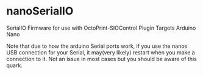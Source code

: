 # nanoSerialIO
SerialIO Firmware for use with OctoPrint-SIOControl Plugin Targets Arduino Nano 


Note that due to how the arduino Serial ports work, if you use the nanos USB connection for your Serial, it may(very likely) restart when you make a connection to it. Not an issue in most cases but you should be aware of this quark. 

